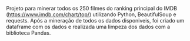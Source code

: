 Projeto para minerar todos os 250 filmes do ranking principal do IMDB (https://www.imdb.com/chart/top/) utilizando Python, BeautifulSoup e requests. Após a mineração de todos os dados disponiveis, foi criado um dataframe com os dados e realizada uma limpeza dos dados com a biblioteca Pandas.